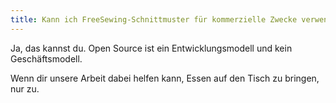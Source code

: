 ```yaml
---
title: Kann ich FreeSewing-Schnittmuster für kommerzielle Zwecke verwenden?
---
```


Ja, das kannst du. Open Source ist ein Entwicklungsmodell und kein Geschäftsmodell.

Wenn dir unsere Arbeit dabei helfen kann, Essen auf den Tisch zu bringen, nur zu.
